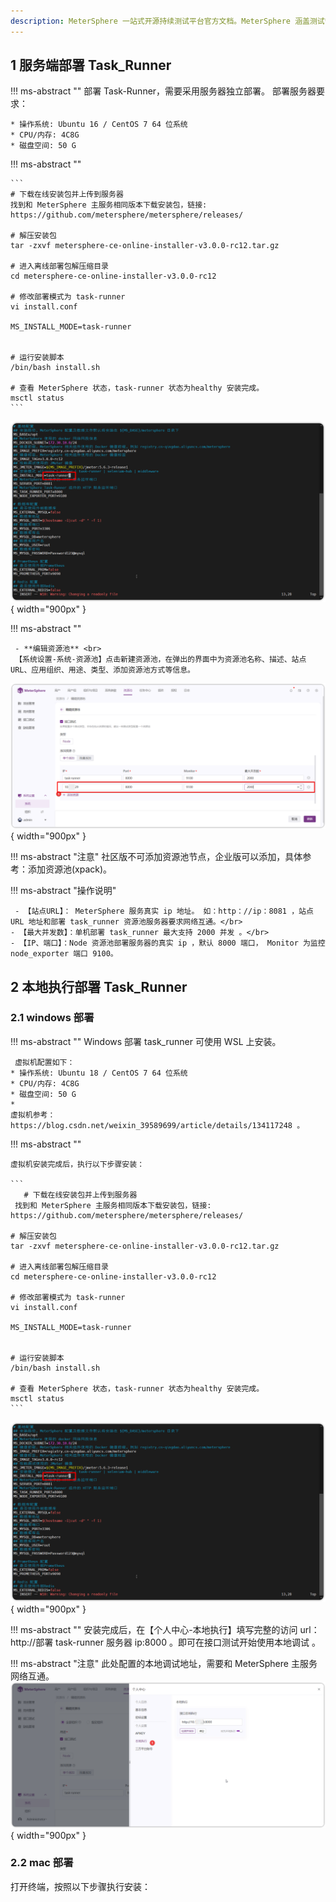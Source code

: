 ```yaml
---
description: MeterSphere 一站式开源持续测试平台官方文档。MeterSphere 涵盖测试管理、接口测试、UI 测试和性能测试等功能，全面兼容 JMeter、Selenium 等主流开源标准，有效助力开发和测试团队充分利用云弹性进行高度可 扩展的自动化测试，加速高质量的软件交付。
---
```




## 1 服务端部署 Task_Runner


!!! ms-abstract ""
    部署 Task-Runner，需要采用服务器独立部署。 部署服务器要求：

    * 操作系统: Ubuntu 16 / CentOS 7 64 位系统
    * CPU/内存: 4C8G 
    * 磁盘空间: 50 G


!!! ms-abstract ""

    ```
    # 下载在线安装包并上传到服务器
    找到和 MeterSphere 主服务相同版本下载安装包，链接:  https://github.com/metersphere/metersphere/releases/
    
    # 解压安装包
    tar -zxvf metersphere-ce-online-installer-v3.0.0-rc12.tar.gz

    # 进入离线部署包解压缩目录
    cd metersphere-ce-online-installer-v3.0.0-rc12

    # 修改部署模式为 task-runner
    vi install.conf

    MS_INSTALL_MODE=task-runner

    
    # 运行安装脚本
    /bin/bash install.sh
    
    # 查看 MeterSphere 状态，task-runner 状态为healthy 安装完成。
    msctl status
    ```
![配置主机3](../img/installation/dis_pressure/修改模式.png){ width="900px" }



!!! ms-abstract ""

     - **编辑资源池** <br>
     【系统设置-系统-资源池】点击新建资源池，在弹出的界面中为资源池名称、描述、站点URL、应用组织、用途、类型、添加资源池方式等信息。
![配置主机3](../img/installation/dis_pressure/资源池添加.png){ width="900px" }

!!! ms-abstract "注意"
    社区版不可添加资源池节点，企业版可以添加，具体参考：添加资源池(xpack)。


!!! ms-abstract "操作说明"
 
     - 【站点URL】： MeterSphere 服务真实 ip 地址。 如：http：//ip：8081 ，站点 URL 地址和部署 task_runner 资源池服务器要求网络互通。</br>
    - 【最大并发数】：单机部署 task_runner 最大支持 2000 并发 。</br>
    - 【IP、端口】：Node 资源池部署服务器的真实 ip ，默认 8000 端口， Monitor 为监控 node_exporter 端口 9100。
  
## 2 本地执行部署 Task_Runner

### 2.1 windows 部署


!!! ms-abstract ""
     Windows 部署 task_runner 可使用 WSL 上安装。</br>
    
     虚拟机配置如下：
    * 操作系统: Ubuntu 18 / CentOS 7 64 位系统
    * CPU/内存: 4C8G 
    * 磁盘空间: 50 G
    * 
    虚拟机参考：https://blog.csdn.net/weixin_39589699/article/details/134117248 。

!!! ms-abstract ""
  
    虚拟机安装完成后，执行以下步骤安装：

    ```
       # 下载在线安装包并上传到服务器
     找到和 MeterSphere 主服务相同版本下载安装包，链接:  https://github.com/metersphere/metersphere/releases/
    
    # 解压安装包
    tar -zxvf metersphere-ce-online-installer-v3.0.0-rc12.tar.gz

    # 进入离线部署包解压缩目录
    cd metersphere-ce-online-installer-v3.0.0-rc12

    # 修改部署模式为 task-runner
    vi install.conf

    MS_INSTALL_MODE=task-runner

    
    # 运行安装脚本
    /bin/bash install.sh
    
    # 查看 MeterSphere 状态，task-runner 状态为healthy 安装完成。
    msctl status
    ```
![配置主机3](../img/installation/dis_pressure/修改模式.png){ width="900px" }


!!! ms-abstract ""
    安装完成后，在【个人中心-本地执行】填写完整的访问 url：http://部署 task-runner 服务器 ip:8000 。即可在接口测试开始使用本地调试 。
    
!!! ms-abstract "注意"
    此处配置的本地调试地址，需要和 MeterSphere 主服务网络互通。
![配置主机3](../img/installation/dis_pressure/task.png){ width="900px" }

### 2.2 mac 部署

打开终端，按照以下步骤执行安装：